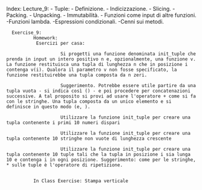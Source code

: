 Index:
       Lecture_9:
                - Tuple: 
                        - Definizione.
                        - Indicizzazione. 
                        - Slicing. 
                        - Packing. 
                        - Unpacking.
                        - Immutabilità.
                - Funzioni come input di altre funzioni. 
                -Funzioni lambda. 
                -Espressioni condizionali. 
                -Cenni sui metodi.

      Exercise_9:
              Homework:
               Esercizi per casa:

                        Si progetti una funzione denominata init_tuple che prenda in input un intero positivo n e, opzionalmente, una funzione v. La funzione restituisca una tupla di lunghezza n che in posizione i contenga v(i). Qualora il parametro v non fosse specificato, la funzione restituirebbe una tupla composta da n zeri.

                        Suggerimento. Potrebbe essere utile partire da una tupla vuota - si indica così () - e poi procedere per concatenazioni successive. A tal proposito si provi ad usare l'operatore + come si fa con le stringhe. Una tupla composta da un unico elemento e si definisce in questo modo (e, ).

                        Utilizzare la funzione init_tuple per creare una tupla contenente i primi 10 numeri dispari

                        Utilizzare la funzione init_tuple per creare una tupla contenente 10 stringhe non vuote di lunghezza crescente

                        Utilizzare la funzione init_tuple per creare una tupla contenente 10 tuple tali che la tupla in posizione i sia lunga 10 e contenga i in ogni posizione. Suggerimento: come per le stringhe, * sulle tuple è l'operatore di ripetizione.

              
              In Class Exercise: Stampa verticale